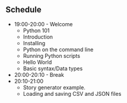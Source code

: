 ## Schedule

* 19:00-20:00 - Welcome
	* Python 101
	* Introduction
	* Installing
	* Python on the command line
	* Running Python scripts
	* Hello World
	* Basic syntax/Data types
* 20:00-20:10 - Break
* 20:10-21:00
    * Story generator example.
    * Loading and saving CSV and JSON files